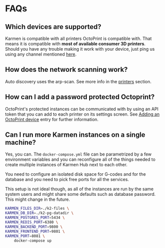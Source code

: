 # FAQs

## Which devices are supported?

Karmen is compatible with all printers OctoPrint is compatible with. That means
it is compatible with **most of available consumer 3D printers**. Should you
have any trouble making it work with your device, just ping us using any channel
mentioned [here](/?id=getting-help).

## How does the network scanning work?

Auto discovery uses the arp-scan. See more info in the
[printers](printers.md?id=automatic-printer-discovery) section.

## How can I add a password protected Octoprint?

OctoPrint's protected instances can be communicated with by using an API token
that you can add to each printer on its settings screen. See [Adding an
OctoPrint device](printers.md?id=adding-an-octoprint-device) entry for further
information.

## Can I run more Karmen instances on a single machine?

Yes, you can. The `docker-compose.yml` file can be parametrized by a few
environment variables and you can reconfigure all of the things needed to
create multiple instances of Karmen Hub next to each other.

You need to configure an isolated disk space for G-codes and for the database and
you need to pick free ports for all the services.

This setup is not ideal though, as all of the instances are run by the same system users
and might share some defaults such as database password. This might change in the future.

```bash
KARMEN_FILES_DIR=./k2-files \
KARMEN_DB_DIR=./k2-pg-datadir \
KARMEN_POSTGRES_PORT=5434 \
KARMEN_REDIS_PORT=6380 \
KARMEN_BACKEND_PORT=9800 \
KARMEN_FRONTEND_PORT=9801 \
KARMEN_PORT=8081 \
    docker-compose up
```
